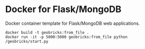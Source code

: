 # Docker for Flask/MongoDB
Docker container template for Flask/MongoDB web applications.

```
docker build -t geobricks:from_file .
docker run -it -p 5000:5000 geobricks:from_file python /geobricks/start.py
```